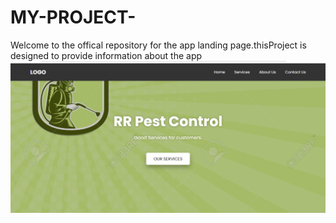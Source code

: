 # MY-PROJECT-
Welcome to the offical repository for the app landing page.thisProject is designed to provide information about the app
 ![Image Alt](https://github.com/venky0908/MY-PROJECT-/blob/a85f4acd341d853f62434dc1ca4e4dcf2463ab58/MY-APP/RR%20Image.png)
